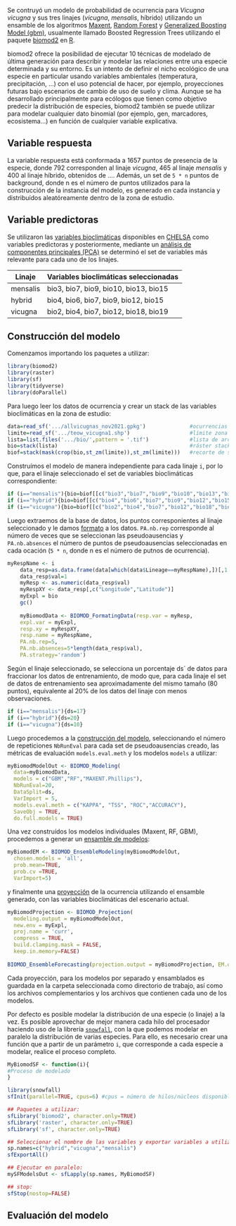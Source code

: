Se contruyó un modelo de probabilidad de ocurrencia para _Vicugna vicugna_ y sus tres linajes (_vicugna_, _mensalis_, híbrido) utilizando un ensamble de los algoritmos [Maxent](https://biodiversityinformatics.amnh.org/open_source/maxent/), [Random Forest](https://cran.r-project.org/web/packages/randomForest/randomForest.pdf) y [Generalized Boosting Model (gbm)](https://cran.r-project.org/web/packages/gbm/gbm.pdf), usualmente llamado Boosted Regression Trees utilizando el paquete [biomod2](https://cran.r-project.org/web/packages/biomod2/biomod2.pdf) en [R](https://www.r-project.org/). 

biomod2 ofrece la posibilidad de ejecutar 10 técnicas de modelado de última generación para describir y modelar las relaciones entre una especie determinada y su entorno. Es un intento de definir el nicho ecológico de una especie en particular usando variables ambientales (temperatura, precipitación, ...) con el uso potencial de hacer, por ejemplo, proyecciones futuras bajo escenarios de cambio de uso de suelo y clima. Aunque se ha desarrollado principalmente para ecólogos que tienen como objetivo predecir la distribución de especies, biomod2 también se puede utilizar para modelar cualquier dato binomial (por ejemplo, gen, marcadores, ecosistema...) en función de cualquier variable explicativa.

## **Variable respuesta**
La variable respuesta está conformada a 1657 puntos de presencia de la especie, donde 792 corresponden al linaje _vicugna_, 465 al linaje _mensalis_ y 400 al linaje híbrido, obtenidos de .... Además, un set de  `5 * n` puntos de background, donde n es el número de puntos utilizados para la construcción de la instancia del modelo, es generado en cada instancia y distribuídos aleatóreamente dentro de la zona de estudio.

## **Variable predictoras**
Se utilizaron las [variables bioclimáticas](https://www.worldclim.org/data/bioclim.html) disponibles en [CHELSA](https://chelsa-climate.org/) como variables predictoras y posteriormente, mediante un [análisis de componentes principales (PCA)](https://www.sciencedirect.com/science/article/abs/pii/S0167947304002014?via%3Dihub) se determinó el set de variables más relevante para cada uno de los linajes. 

| Linaje | Variables bioclimáticas seleccionadas |
| ------------- | ------------- |
| mensalis  | bio3, bio7, bio9, bio10, bio13, bio15  |
| hybrid  | bio4, bio6, bio7, bio9, bio12, bio15 |
| vicugna | bio2, bio4, bio7, bio12, bio18, bio19 |

## **Construcción del modelo**

Comenzamos importando los paquetes a utilizar:
```R
library(biomod2)
library(raster)
library(sf)
library(tidyverse)
library(doParallel)
```
Para luego leer los datos de ocurrencia y crear un stack de las variables bioclimáticas en la zona de estudio: 

```R
data=read_sf('.../allvicugnas_nov2021.gpkg')              #ocurrencias
limite=read_sf('.../teow_vicugna1.shp')                   #límite zona estudio 
lista=list.files('.../bio/',pattern = '.tif')             #lista de archivos con variables bioclímáticas
bio=stack(lista)                                          #ráster stack con variables bioclimáticas
biof=stack(mask(crop(bio,st_zm(limite)),st_zm(limite)))   #recorte de stack a zona de estudio
```
Construímos el modelo de manera independiente para cada linaje `i`, por lo que, para el linaje seleccionado el set de variables bioclimáticas correspondiente: 
```R
if (i=="mensalis"){bio=biof[[c("bio3","bio7","bio9","bio10","bio13","bio15")]]}
if (i=="hybrid"){bio=biof[[c("bio4","bio6","bio7","bio9","bio12","bio15")]]}
if (i=="vicugna"){bio=biof[[c("bio2","bio4","bio7","bio12","bio18","bio19")]]}
```
Luego extraemos de la base de datos, los puntos corresponientes al linaje seleccionado y le damos [formato](https://www.rdocumentation.org/packages/biomod2/versions/3.5.1/topics/BIOMOD_FormatingData) a los datos. `PA.nb.rep` corresponde al número de veces que se seleccionan las pseudoausencias y `PA.nb.absences` el número de puntos de pseudoausencias seleccionadas en cada ocación (`5 * n`, donde n es el número de putnos de ocurrencia).

```R
myRespName <- i
    data_resp=as.data.frame(data[which(data$Lineage==myRespName),])[,1:6]
    data_resp$val=1
    myResp <- as.numeric(data_resp$val)
    myRespXY <- data_resp[,c("Longitude","Latitude")]
    myExpl = bio
    gc()
    
    myBiomodData <- BIOMOD_FormatingData(resp.var = myResp,
    expl.var = myExpl,
    resp.xy = myRespXY,
    resp.name = myRespName,
    PA.nb.rep=5,
    PA.nb.absences=5*length(data_resp$val),
    PA.strategy='random')
```

Según el linaje seleccionado, se selecciona un porcentaje ds` de datos para fraccionar los datos de entrenamiento, de modo que, para cada linaje el set de datos de entrenamiento sea aproximadamente del mismo tamaño (80 puntos), equivalente al 20% de los datos del linaje con menos observaciones. 
```R
if (i=="mensalis"){ds=17}
if (i=="hybrid"){ds=20}
if (i=="vicugna"){ds=10}
```

Luego procedemos a la [construcción del modelo](https://www.rdocumentation.org/packages/biomod2/versions/3.5.1/topics/BIOMOD_Modeling), seleccionando el número de repeticiones `NbRunEval` para cada set de pseudoausencias creado, las métricas de evaluación `models.eval.meth` y los modelos `models` a utilizar: 
```R
myBiomodModelOut <- BIOMOD_Modeling(
  data=myBiomodData,
  models = c("GBM","RF","MAXENT.Phillips"),
  NbRunEval=20,
  DataSplit=ds,
  VarImport = 5,
  models.eval.meth = c("KAPPA", "TSS", "ROC","ACCURACY"),
  SaveObj = TRUE,
  do.full.models = TRUE)
```

Una vez construídos los modelos individuales (Maxent, RF, GBM), procedemos a generar un [ensamble de modelos](https://www.rdocumentation.org/packages/biomod2/versions/3.5.1/topics/BIOMOD_EnsembleModeling):

```R
myBiomodEM <- BIOMOD_EnsembleModeling(myBiomodModelOut,
  chosen.models = 'all',
  prob.mean=TRUE,
  prob.cv =TRUE,
  VarImport=5)
```

y finalmente una [proyección](https://www.rdocumentation.org/packages/biomod2/versions/3.5.1/topics/BIOMOD_Projection) de la ocurrencia utilizando el ensamble generado, con las variables bioclimáticas del escenario actual. 
```R
myBiomodProjection <- BIOMOD_Projection(
  modeling.output = myBiomodModelOut,
  new.env = myExpl,
  proj.name = 'curr',
  compress = TRUE,
  build.clamping.mask = FALSE,
  keep.in.memory=FALSE)
  
BIOMOD_EnsembleForecasting(projection.output = myBiomodProjection, EM.output = myBiomodEM)
```
Cada proyección, para los modelos por separado y ensamblados es guardada en la carpeta seleccionada como directorio de trabajo, así como los archivos complementarios y los archivos que contienen cada uno de los modelos. 

Por defecto es posible modelar la distribución de una especie (o linaje) a la vez. Es posible aprovechar de mejor manera cada hilo del procesador haciendo uso de la librería [`snowfall`](https://cran.r-project.org/web/packages/snowfall/snowfall.pdf), con la que podemos modelar en paralelo la distribución de varias especies. Para ello, es necesario crear una función que a partir de un parámetro `i`, que corresponde a cada especie a modelar, realice el proceso completo.

```R
MyBiomodSF <- function(i){
#Proceso de modelado
}

library(snowfall)
sfInit(parallel=TRUE, cpus=6) #cpus = número de hilos/núcleos disponibles

## Paquetes a utilizar: 
sfLibrary('biomod2', character.only=TRUE)
sfLibrary('raster', character.only=TRUE)
sfLibrary('sf', character.only=TRUE)

## Seleccionar el nombre de las variables y exportar variables a utilizar, para que la función interna pueda "verlas":
sp.names=c("hybrid","vicugna","mensalis")
sfExportAll() 

## Ejecutar en paralelo:
mySFModelsOut <- sfLapply(sp.names, MyBiomodSF)

## stop:
sfStop(nostop=FALSE)
```

## **Evaluación del modelo**


